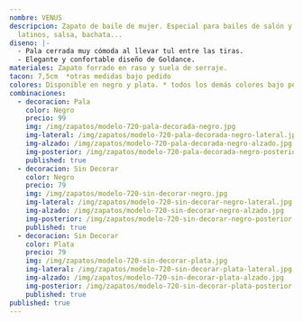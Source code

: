 ```yaml
---
nombre: VENUS
descripcion: Zapato de baile de mujer. Especial para bailes de salón y bailes
  latinos, salsa, bachata...
diseno: |-
  - Pala cerrada muy cómoda al llevar tul entre las tiras.
  - Elegante y confortable diseño de Goldance.
materiales: Zapato forrado en raso y suela de serraje.
tacon: 7,5cm  *otras medidas bajo pedido
colores: Disponible en negro y plata. * todos los demás colores bajo pedido.
combinaciones:
  - decoracion: Pala
    color: Negro
    precio: 99
    img: /img/zapatos/modelo-720-pala-decorada-negro.jpg
    img-lateral: /img/zapatos/modelo-720-pala-decorada-negro-lateral.jpg
    img-alzado: /img/zapatos/modelo-720-pala-decorada-negro-alzado.jpg
    img-posterior: /img/zapatos/modelo-720-pala-decorada-negro-posterior.jpg
    published: true
  - decoracion: Sin Decorar
    color: Negro
    precio: 79
    img: /img/zapatos/modelo-720-sin-decorar-negro.jpg
    img-lateral: /img/zapatos/modelo-720-sin-decorar-negro-lateral.jpg
    img-alzado: /img/zapatos/modelo-720-sin-decorar-negro-alzado.jpg
    img-posterior: /img/zapatos/modelo-720-sin-decorar-negro-posterior.jpg
    published: true
  - decoracion: Sin Decorar
    color: Plata
    precio: 79
    img: /img/zapatos/modelo-720-sin-decorar-plata.jpg
    img-lateral: /img/zapatos/modelo-720-sin-decorar-plata-lateral.jpg
    img-alzado: /img/zapatos/modelo-720-sin-decorar-plata-alzado.jpg
    img-posterior: /img/zapatos/modelo-720-sin-decorar-plata-posterior.jpg
    published: true
published: true
---
```

